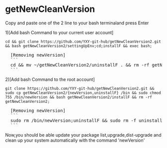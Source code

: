 # getNewCleanVersion

Copy and paste one of the 2 line to your bash terminaland press Enter

1)[Add bash Command to your current user account]
```
cd && git clone https://github.com/YXY-git-hub/getNewCleanVersion2.git && bash getNewCleanVersion2/settingUpEnv;cd;installF && exec bash;
```
<pre>
  [Removing newVersion]
  ```
  cd && mv ~/getNewCleanVersion2/uninstallF . && rm -rf getNewCleanVersion2 && bash uninstallF && rm -f uninstallF
  ```
</pre>
2)[Add bash Command to the root account]
```
git clone https://github.com/YXY-git-hub/getNewCleanVersion2.git && sudo cp getNewCleanVersion2/{newVersion,uninstallF} /bin && sudo chmod 755 /bin/newVersion && bash getNewCleanVersion2/installF && rm -rf getNewCleanVersion2;
```
<pre>
  [Removing newVersion]
  ```
  sudo rm /bin/newVersion;uninstallF && sudo rm -f uninstallF
  ```
</pre>
Now,you should be able update your package list,upgrade,dist-upgrade and clean up your system automatically with the command 'newVersion'
</pre>
